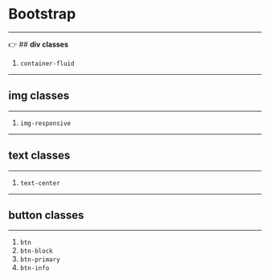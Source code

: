 # **Bootstrap**
--------------------------------------------------------

:point_right: ## **div classes**

1. `container-fluid`

-------------------------------------------------------
## **img classes**
-------------------------------------------------------

1. `img-responsive`

------------------------------------------------------
## **text classes**
------------------------------------------------------

1. `text-center`

-----------------------------------------------------
## **button classes**
-----------------------------------------------------

1. `btn`
2. `btn-block`
3. `btn-primary`
4. `btn-info`
